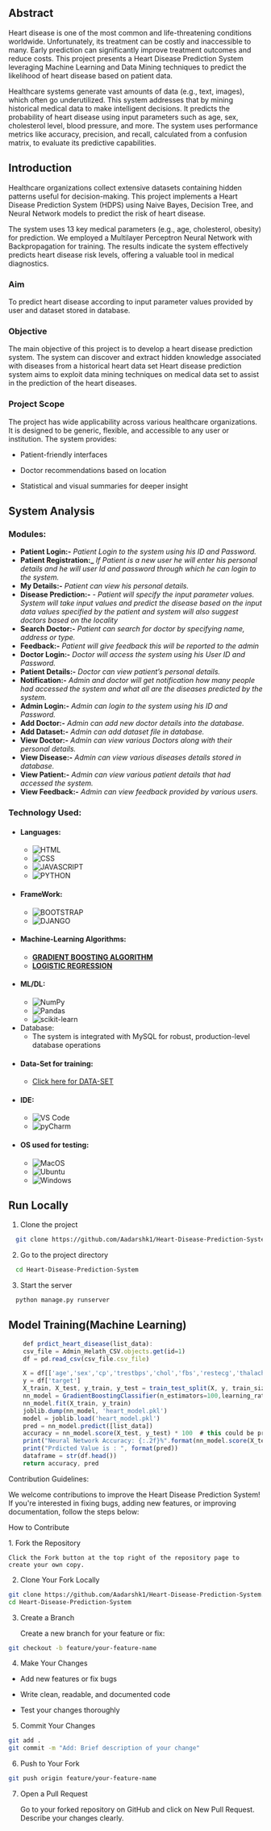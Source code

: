 

## Abstract 
<p> 
Heart disease is one of the most common and life-threatening conditions worldwide. Unfortunately, its treatment can be costly and inaccessible to many. Early prediction can significantly improve treatment outcomes and reduce costs. This project presents a Heart Disease Prediction System leveraging Machine Learning and Data Mining techniques to predict the likelihood of heart disease based on patient data.

Healthcare systems generate vast amounts of data (e.g., text, images), which often go underutilized. This system addresses that by mining historical medical data to make intelligent decisions. It predicts the probability of heart disease using input parameters such as age, sex, cholesterol level, blood pressure, and more. The system uses performance metrics like accuracy, precision, and recall, calculated from a confusion matrix, to evaluate its predictive capabilities.

</p>

## Introduction
<p>
Healthcare organizations collect extensive datasets containing hidden patterns useful for decision-making. This project implements a Heart Disease Prediction System (HDPS) using Naive Bayes, Decision Tree, and Neural Network models to predict the risk of heart disease.

The system uses 13 key medical parameters (e.g., age, cholesterol, obesity) for prediction. We employed a Multilayer Perceptron Neural Network with Backpropagation for training. The results indicate the system effectively predicts heart disease risk levels, offering a valuable tool in medical diagnostics.
</p>

### Aim
<p> 
  To predict heart disease according to input parameter values provided by user and dataset
stored in database.
</p>

### Objective
<p>
  The main objective of this project is to develop a heart disease prediction system. The system
can discover and extract hidden knowledge associated with diseases from a historical heart data
set Heart disease prediction system aims to exploit data mining techniques on medical data set
to assist in the prediction of the heart diseases.
</p>

### Project Scope
<p>
The project has wide applicability across various healthcare organizations. It is designed to be generic, flexible, and accessible to any user or institution. The system provides:

- Patient-friendly interfaces

- Doctor recommendations based on location

- Statistical and visual summaries for deeper insight
</p>

## System Analysis
### Modules:
- **Patient Login:-** *Patient Login to the system using his ID and Password.*
- **Patient Registration:_** *If Patient is a new user he will enter his personal details and he
will user Id and password through which he can login to the system.*
- **My Details:-** *Patient can view his personal details.*
- **Disease Prediction:-** *- Patient will specify the input parameter values. System will take
input values and predict the disease based on the input data values specified by the
patient and system will also suggest doctors based on the locality*
- **Search Doctor:-** *Patient can search for doctor by specifying name, address or type.*
- **Feedback:-** *Patient will give feedback this will be reported to the admin*
- **Doctor Login:-** *Doctor will access the system using his User ID and Password.*
- **Patient Details:-** *Doctor can view patient’s personal details.*
- **Notification:-** *Admin and doctor will get notification how many people had accessed
the system and what all are the diseases predicted by the system.*
- **Admin Login:-** *Admin can login to the system using his ID and Password.*
- **Add Doctor:-** *Admin can add new doctor details into the database.*
- **Add Dataset:-** *Admin can add dataset file in database.*
- **View Doctor:-** *Admin can view various Doctors along with their personal details.*
- **View Disease:-** *Admin can view various diseases details stored in database.*
- **View Patient:-** *Admin can view various patient details that had accessed the system.*
- **View Feedback:-** *Admin can view feedback provided by various users.*
  
### Technology Used:
- #### Languages:
  - ![HTML](https://img.shields.io/badge/HTML5-E34F26?style=for-the-badge&logo=html5&logoColor=white)
  - ![CSS](https://img.shields.io/badge/CSS3-1572B6?style=for-the-badge&logo=css3&logoColor=white)
  - ![JAVASCRIPT](https://img.shields.io/badge/JavaScript-323330?style=for-the-badge&logo=javascript&logoColor=F7DF1E)
  - ![PYTHON](https://img.shields.io/badge/Python-FFD43B?style=for-the-badge&logo=python&logoColor=darkgreen)
- #### FrameWork:
  - ![BOOTSTRAP](https://img.shields.io/badge/Bootstrap-563D7C?style=for-the-badge&logo=bootstrap&logoColor=white)
  - ![DJANGO](https://img.shields.io/badge/Django-092E20?style=for-the-badge&logo=django&logoColor=green)
- #### Machine-Learning Algorithms:
  - <a href="https://en.wikipedia.org/wiki/Gradient_boosting">**GRADIENT BOOSTING ALGORITHM**</a>
  - <a href="https://en.wikipedia.org/wiki/Logistic_regression">**LOGISTIC REGRESSION**</a>
- #### ML/DL:
  - ![NumPy](https://img.shields.io/badge/numpy-%23013243.svg?style=for-the-badge&logo=numpy&logoColor=white)
  - ![Pandas](https://img.shields.io/badge/pandas-%23150458.svg?style=for-the-badge&logo=pandas&logoColor=white)
  - ![scikit-learn](https://img.shields.io/badge/scikit--learn-%23F7931E.svg?style=for-the-badge&logo=scikit-learn&logoColor=white)
- Database:
  - The system is integrated with MySQL for robust, production-level database operations
- #### Data-Set for training:
  - <a href="https://github.com/Kumar-laxmi/Heart-Disease-Prediction-System/blob/main/Machine_Learning/heart.csv">Click here for DATA-SET</a>
- #### IDE:
  - ![VS Code](https://img.shields.io/badge/Visual_Studio_Code-0078D4?style=for-the-badge&logo=visual%20studio%20code&logoColor=white)
  - ![pyCharm](https://img.shields.io/badge/PyCharm-000000.svg?&style=for-the-badge&logo=PyCharm&logoColor=white)
- #### OS used for testing:
  - ![MacOS](https://img.shields.io/badge/mac%20os-000000?style=for-the-badge&logo=apple&logoColor=white)
  - ![Ubuntu](https://img.shields.io/badge/Ubuntu-E95420?style=for-the-badge&logo=ubuntu&logoColor=white)
  - ![Windows](https://img.shields.io/badge/Windows-0078D6?style=for-the-badge&logo=windows&logoColor=white)

## Run Locally

1. Clone the project

```bash
  git clone https://github.com/Aadarshk1/Heart-Disease-Prediction-System
```

2. Go to the project directory

```bash
  cd Heart-Disease-Prediction-System
```

3. Start the server

```bash
  python manage.py runserver
```

## Model Training(Machine Learning)

```javascript
    def prdict_heart_disease(list_data):
    csv_file = Admin_Helath_CSV.objects.get(id=1)
    df = pd.read_csv(csv_file.csv_file)

    X = df[['age','sex','cp','trestbps','chol','fbs','restecg','thalach','exang','oldpeak','slope','ca','thal']]
    y = df['target']
    X_train, X_test, y_train, y_test = train_test_split(X, y, train_size=0.8)
    nn_model = GradientBoostingClassifier(n_estimators=100,learning_rate=1.0,max_depth=1, random_state=0)
    nn_model.fit(X_train, y_train)
    joblib.dump(nn_model, 'heart_model.pkl')
    model = joblib.load('heart_model.pkl')
    pred = nn_model.predict([list_data])
    accuracy = nn_model.score(X_test, y_test) * 100  # this could be pre-saved too
    print("Neural Network Accuracy: {:.2f}%".format(nn_model.score(X_test, y_test) * 100))
    print("Prdicted Value is : ", format(pred))
    dataframe = str(df.head())
    return accuracy, pred

```
Contribution Guidelines:
<p>
We welcome contributions to improve the Heart Disease Prediction System! If you're interested in fixing bugs, adding new features, or improving     documentation, follow the steps below:
</p>

How to Contribute
<p>
1. Fork the Repository

	Click the Fork button at the top right of the repository page to create your own copy.

2. Clone Your Fork Locally

```bash
git clone https://github.com/Aadarshk1/Heart-Disease-Prediction-System.git
cd Heart-Disease-Prediction-System
```

3. Create a Branch

	Create a new branch for your feature or fix:

```bash
git checkout -b feature/your-feature-name
```

4. Make Your Changes

- Add new features or fix bugs

- Write clean, readable, and documented code

- Test your changes thoroughly

5. Commit Your Changes

```bash
git add .
git commit -m "Add: Brief description of your change"
```

6. Push to Your Fork

```bash
git push origin feature/your-feature-name
```

7. Open a Pull Request

	Go to your forked repository on GitHub and click on New Pull Request. Describe your changes clearly.
